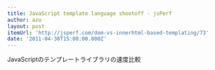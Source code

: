 ```yaml
---
title: JavaScript template language shootoff · jsPerf
author: azu
layout: post
itemUrl: 'http://jsperf.com/dom-vs-innerhtml-based-templating/73'
date: '2011-04-30T15:00:00.000Z'
---
```

JavaScriptのテンプレートライブラリの速度比較
